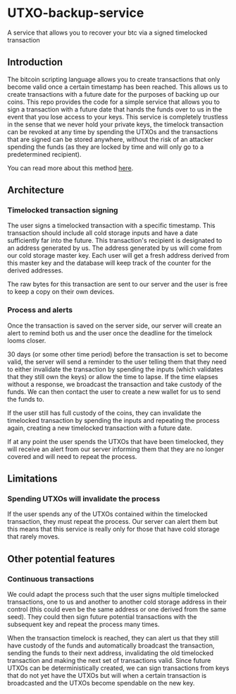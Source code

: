 # UTXO-backup-service
A service that allows you to recover your btc via a signed timelocked transaction

## Introduction
The bitcoin scripting language allows you to create transactions that only become valid once a certain timestamp has been reached. This allows us to create transactions with a future date for the purposes of backing up our coins. This repo provides the code for a simple service that allows you to sign a transaction with a future date that hands the funds over to us in the event that you lose access to your keys. This service is completely trustless in the sense that we never hold your private keys, the timelock transaction can be revoked at any time by spending the UTXOs and the transactions that are signed can be stored anywhere, without the risk of an attacker spending the funds (as they are locked by time and will only go to a predetermined recipient).

You can read more about this method [here](https://medium.com/@james-sangalli/utxo-based-backups-an-idea-for-bitcoin-cold-storage-21f620c35981).

## Architecture 

### Timelocked transaction signing 
The user signs a timelocked transaction with a specific timestamp. This transaction should include all cold storage inputs and have a date sufficiently far into the future. This transaction's recipient is designated to an address generated by us. The address generated by us will come from our cold storage master key. Each user will get a fresh address derived from this master key and the database will keep track of the counter for the derived addresses. 

The raw bytes for this transaction are sent to our server and the user is free to keep a copy on their own devices. 

### Process and alerts
Once the transaction is saved on the server side, our server will create an alert to remind both us and the user once the deadline for the timelock looms closer. 

30 days (or some other time period) before the transaction is set to become valid, the server will send a reminder to the user telling them that they need to either invalidate the transaction by spending the inputs (which validates that they still own the keys) or allow the time to lapse. If the time elapses without a response, we broadcast the transaction and take custody of the funds. We can then contact the user to create a new wallet for us to send the funds to. 

If the user still has full custody of the coins, they can invalidate the timelocked transaction by spending the inputs and repeating the process again, creating a new timelocked transaction with a future date. 

If at any point the user spends the UTXOs that have been timelocked, they will receive an alert from our server informing them that they are no longer covered and will need to repeat the process. 

## Limitations 

### Spending UTXOs will invalidate the process
If the user spends any of the UTXOs contained within the timelocked transaction, they must repeat the process. Our server can alert them but this means that this service is really only for those that have cold storage that rarely moves. 


## Other potential features 

### Continuous transactions 
We could adapt the process such that the user signs multiple timelocked transactions, one to us and another to another cold storage address in their control (this could even be the same address or one derived from the same seed). They could then sign future potential transactions with the subsequent key and repeat the process many times.

When the transaction timelock is reached, they can alert us that they still have custody of the funds and automatically broadcast the transaction, sending the funds to their next address, invalidating the old timelocked transaction and making the next set of transactions valid. Since future UTXOs can be deterministically created, we can sign transactions from keys that do not yet have the UTXOs but will when a certain transaction is broadcasted and the UTXOs become spendable on the new key. 